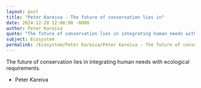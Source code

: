 ```yaml
---
layout: post
title: "Peter Kareiva - The future of conservation lies in"
date: 2024-12-28 12:00:00 -0000
author: Peter Kareiva
quote: "The future of conservation lies in integrating human needs with ecological requirements."
subject: Ecosystem
permalink: /Ecosystem/Peter Kareiva/Peter Kareiva - The future of conservation lies in
---
```


The future of conservation lies in integrating human needs with ecological requirements.

- Peter Kareiva
